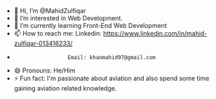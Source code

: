 - 👋 Hi, I’m @MahidZulfiqar
- 👀 I’m interested in Web Development.
- 🌱 I’m currently learning Front-End Web Development
- 📫 How to reach me: Linkedin: https://www.linkedin.com/in/mahid-zulfiqar-013416233/
-                      Email: khanmahid97@gmail.com
- 😄 Pronouns: He/Him
- ⚡ Fun fact: I'm passionate about aviation and also spend some time gaining aviation related knowledge.

<!---
Mahidkhan33/Mahidkhan33 is a ✨ special ✨ repository because its `README.md` (this file) appears on your GitHub profile.
You can click the Preview link to take a look at your changes.
--->
